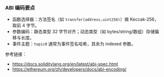 ### ABI 编码要点

- 函数选择器：方法签名（如 `transfer(address,uint256)`）做 Keccak-256，取前 4 字节。
- 参数编码：静态类型 32 字节对齐；动态类型（如 bytes/string/数组）存储偏移与长度。
- 事件主题：`topic0` 通常为事件签名哈希，其余为 indexed 参数。

参考链接：

- https://docs.soliditylang.org/en/latest/abi-spec.html
- https://ethereum.org/zh/developers/docs/abi-encoding/

